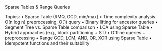 Sparse Tables & Range Queries

Topics:
	•	Sparse Table (RMQ, GCD, min/max)
	•	Time complexity analysis O(n log n) preprocessing, O(1) query
	•	Binary lifting for ancestor queries
	•	Segment Tree vs. Sparse Table comparison
	•	LCA using Sparse Table
	•	Hybrid approaches (e.g., block partitioning + ST)
	•	Offline queries + preprocessing
	•	Range GCD, LCM, AND, OR, XOR using Sparse Table
	•	Idempotent functions and their suitability